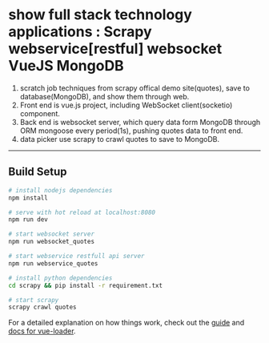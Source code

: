 # show full stack technology applications : Scrapy webservice[restful] websocket VueJS MongoDB

1. scratch job techniques from scrapy offical demo site(quotes), save to database(MongoDB), and show them through web.
2. Front end is vue.js project, including WebSocket client(socketio) component.
3. Back end is websocket server, which query data form MongoDB through ORM mongoose every period(1s), pushing quotes data to front end.
4. data picker use scrapy to crawl quotes to save to MongoDB.


----

## Build Setup

``` bash
# install nodejs dependencies
npm install

# serve with hot reload at localhost:8080
npm run dev

# start websocket server
npm run websocket_quotes

# start webservice restfull api server
npm run webservice_quotes

# install python dependencies
cd scrapy && pip install -r requirement.txt

# start scrapy
scrapy crawl quotes
```

For a detailed explanation on how things work, check out the [guide](http://vuejs-templates.github.io/webpack/) and [docs for vue-loader](http://vuejs.github.io/vue-loader).
